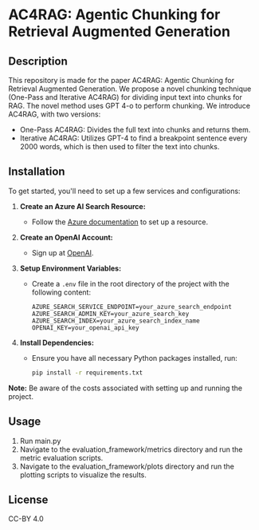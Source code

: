 # AC4RAG: Agentic Chunking for Retrieval Augmented Generation 


## Description
This repository is made for the paper AC4RAG: Agentic Chunking for Retrieval Augmented Generation. 
We propose a novel chunking technique (One-Pass and Iterative AC4RAG) for dividing input text into chunks for RAG. The novel method uses GPT 4-o to perform chunking. 
We introduce AC4RAG, with two versions:

  - One-Pass AC4RAG: Divides the full text into chunks and returns them.
  - Iterative AC4RAG: Utilizes GPT-4 to find a breakpoint sentence every 2000 words, which is then used to filter the text into chunks.


## Installation
To get started, you'll need to set up a few services and configurations:

1. **Create an Azure AI Search Resource:**
   - Follow the [Azure documentation](https://docs.microsoft.com/en-us/azure/search/) to set up a resource.

2. **Create an OpenAI Account:**
   - Sign up at [OpenAI](https://www.openai.com/).

3. **Setup Environment Variables:**
   - Create a `.env` file in the root directory of the project with the following content:
     ```
     AZURE_SEARCH_SERVICE_ENDPOINT=your_azure_search_endpoint
     AZURE_SEARCH_ADMIN_KEY=your_azure_search_key
     AZURE_SEARCH_INDEX=your_azure_search_index_name
     OPENAI_KEY=your_openai_api_key
     ```

4. **Install Dependencies:**
   - Ensure you have all necessary Python packages installed, run:
     ```bash
     pip install -r requirements.txt
     ```
**Note:** Be aware of the costs associated with setting up and running the project. 

## Usage 
1. Run main.py
2. Navigate to the evaluation_framework/metrics directory and run the metric evaluation scripts.
3. Navigate to the evaluation_framework/plots directory and run the plotting scripts to visualize the results.

## License 
CC-BY 4.0
